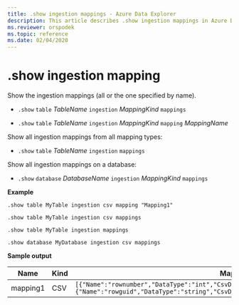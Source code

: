 ```yaml
---
title: .show ingestion mappings - Azure Data Explorer
description: This article describes .show ingestion mappings in Azure Data Explorer.
ms.reviewer: orspodek
ms.topic: reference
ms.date: 02/04/2020
---
```

# .show ingestion mapping

Show the ingestion mappings (all or the one specified by name).

* `.show` `table` *TableName* `ingestion` *MappingKind*  `mappings`

* `.show` `table` *TableName* `ingestion` *MappingKind*  `mapping` *MappingName* 

Show all ingestion mappings from all mapping types:

* `.show` `table` *TableName* `ingestion`  `mappings`

Show all ingestion mappings on a database:

* `.show` `database` *DatabaseName* `ingestion` *MappingKind* `mappings`

**Example** 
 
```kusto
.show table MyTable ingestion csv mapping "Mapping1" 

.show table MyTable ingestion csv mappings 

.show table MyTable ingestion mappings 

.show database MyDatabase ingestion csv mappings 
```

**Sample output**

| Name     | Kind | Mapping     |
|----------|------|-------------|
| mapping1 | CSV  | `[{"Name":"rownumber","DataType":"int","CsvDataType":null,"Ordinal":0,"ConstValue":null},{"Name":"rowguid","DataType":"string","CsvDataType":null,"Ordinal":1,"ConstValue":null}]` |
